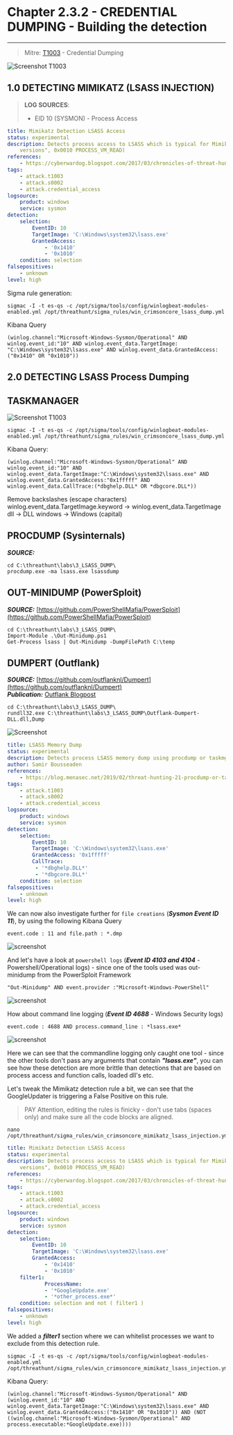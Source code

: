# Chapter 2.3.2 - CREDENTIAL DUMPING - Building the detection 
----
> Mitre: [T1003](https://attack.mitre.org/techniques/T1003/) - Credential Dumping

![Screenshot T1003](./assets/01-T1003.jpeg)

1.0 DETECTING MIMIKATZ (LSASS INJECTION)
----
> **LOG SOURCES**:
> - EID 10 (SYSMON) - Process Access

```yaml
title: Mimikatz Detection LSASS Access
status: experimental
description: Detects process access to LSASS which is typical for Mimikatz (0x1000 PROCESS_QUERY_ LIMITED_INFORMATION, 0x0400 PROCESS_QUERY_ INFORMATION "only $
    versions", 0x0010 PROCESS_VM_READ)
references:
    - https://cyberwardog.blogspot.com/2017/03/chronicles-of-threat-hunter-hunting-for_22.html
tags:
    - attack.t1003
    - attack.s0002
    - attack.credential_access
logsource:
    product: windows
    service: sysmon
detection:
    selection:
        EventID: 10
        TargetImage: 'C:\Windows\system32\lsass.exe'
        GrantedAccess:
            - '0x1410'
            - '0x1010'
    condition: selection
falsepositives:
    - unknown
level: high
```

Sigma rule generation:

```code
sigmac -I -t es-qs -c /opt/sigma/tools/config/winlogbeat-modules-enabled.yml /opt/threathunt/sigma_rules/win_crimsoncore_lsass_dump.yml
```

Kibana Query

```code
(winlog.channel:"Microsoft-Windows-Sysmon/Operational" AND winlog.event_id:"10" AND winlog.event_data.TargetImage: "C:\Windows\system32\lsass.exe" AND winlog.event_data.GrantedAccess:("0x1410" OR "0x1010"))
```

2.0 DETECTING LSASS Process Dumping
----

TASKMANAGER
---

![Screenshot T1003](./assets/23-taskmandump.jpg)

```code
sigmac -I -t es-qs -c /opt/sigma/tools/config/winlogbeat-modules-enabled.yml /opt/threathunt/sigma_rules/win_crimsoncore_lsass_dump.yml
```

Kibana Query:

```code
(winlog.channel:"Microsoft-Windows-Sysmon/Operational" AND winlog.event_id:"10" AND winlog.event_data.TargetImage:"C:\Windows\system32\lsass.exe" AND winlog.event_data.GrantedAccess:"0x1fffff" AND winlog.event_data.CallTrace:(*dbghelp.DLL* OR *dbgcore.DLL*))
```

Remove backslashes (escape characters)
winlog.event_data.TargetImage.keyword -> winlog.event_data.TargetImage
dll -> DLL
windows -> Windows (capital)

PROCDUMP (Sysinternals)
---

***SOURCE:*** []()

```code
cd C:\threathunt\labs\3_LSASS_DUMP\
procdump.exe -ma lsass.exe lsassdump
```

OUT-MINIDUMP (PowerSploit)
---

***SOURCE:*** [https://github.com/PowerShellMafia/PowerSploit](https://github.com/PowerShellMafia/PowerSploit)  

```code
cd C:\threathunt\labs\3_LSASS_DUMP\
Import-Module .\Out-Minidump.ps1
Get-Process lsass | Out-Minidump -DumpFilePath C:\temp
```

DUMPERT (Outflank)
---

***SOURCE:*** [https://github.com/outflanknl/Dumpert](https://github.com/outflanknl/Dumpert)  
***Publication:*** [Outflank Blogpost](https://outflank.nl/blog/2019/06/19/red-team-tactics-combining-direct-system-calls-and-srdi-to-bypass-av-edr/)

```code
cd C:\threathunt\labs\3_LSASS_DUMP\
rundll32.exe C:\threathunt\labs\3_LSASS_DUMP\Outflank-Dumpert-DLL.dll,Dump
```

![Screenshot](./assets/3-procdump.jpg)

```yaml
title: LSASS Memory Dump
status: experimental
description: Detects process LSASS memory dump using procdump or taskmgr based on the CallTrace pointing to dbghelp.dll or dbgcore.dll for win10
author: Samir Bousseaden
references:
    - https://blog.menasec.net/2019/02/threat-hunting-21-procdump-or-taskmgr.html
tags:
    - attack.t1003
    - attack.s0002
    - attack.credential_access
logsource:
    product: windows
    service: sysmon
detection:
    selection:
        EventID: 10
        TargetImage: 'C:\Windows\system32\lsass.exe'
        GrantedAccess: '0x1fffff'
        CallTrace:
         - '*dbghelp.DLL*'
         - '*dbgcore.DLL*'
    condition: selection
falsepositives:
    - unknown
level: high
```

We can now also investigate further for `file creations` (***Sysmon Event ID 11***), by using the following Kibana Query

```code
event.code : 11 and file.path : *.dmp
```

![screenshot](./assets/3-filecreate.jpg)

And let's have a look at `powershell logs` (***Event ID 4103 and 4104*** - Powershell/Operational logs) - since one of the tools used was out-minidump from the PowerSploit Framework

```code
"Out-Minidump" AND event.provider :"Microsoft-Windows-PowerShell" 
```

![screenshot](./assets/3-powershell.jpg)

How about command line logging (***Event ID 4688*** - Windows Security logs)

```code
event.code : 4688 AND process.command_line : *lsass.exe* 
```

![screenshot](./assets/3-procdump4688.jpg)

Here we can see that the commandline logging only caught one tool - since the other tools don't pass any arguments that contain ***"lsass.exe"***, you can see how these detection are more brittle than detections that are based on process access and function calls, loaded dll's etc.

Let's tweak the Mimikatz detection rule a bit, we can see that the GoogleUpdater is triggering a False Positive on this rule.  

> PAY Attention, editing the rules is finicky - don't use tabs (spaces only) and make sure all the code blocks are aligned.

```code 
nano /opt/threathunt/sigma_rules/win_crimsoncore_mimikatz_lsass_injection.yml
```

```yaml
title: Mimikatz Detection LSASS Access
status: experimental
description: Detects process access to LSASS which is typical for Mimikatz (0x1000 PROCESS_QUERY_ LIMITED_INFORMATION, 0x0400 PROCESS_QUERY_ INFORMATION "only $
    versions", 0x0010 PROCESS_VM_READ)
references:
    - https://cyberwardog.blogspot.com/2017/03/chronicles-of-threat-hunter-hunting-for_22.html
tags:
    - attack.t1003
    - attack.s0002
    - attack.credential_access
logsource:
    product: windows
    service: sysmon
detection:
    selection:
        EventID: 10
        TargetImage: 'C:\Windows\system32\lsass.exe'
        GrantedAccess:
            - '0x1410'
            - '0x1010'
    filter1:
            ProcessName: 
            - '*GoogleUpdate.exe'
            - '*other_process.exe*'
    condition: selection and not ( filter1 )
falsepositives:
    - unknown
level: high
```

We added a ***filter1*** section where we can whitelist processes we want to exclude from this detection rule.

```code
sigmac -I -t es-qs -c /opt/sigma/tools/config/winlogbeat-modules-enabled.yml /opt/threathunt/sigma_rules/win_crimsoncore_mimikatz_lsass_injection.yml
```

Kibana Query:

```code
(winlog.channel:"Microsoft-Windows-Sysmon/Operational" AND (winlog.event_id:"10" AND winlog.event_data.TargetImage:"C:\Windows\system32\lsass.exe" AND winlog.event_data.GrantedAccess:("0x1410" OR "0x1010")) AND (NOT ((winlog.channel:"Microsoft-Windows-Sysmon/Operational" AND process.executable:*GoogleUpdate.exe))))
```